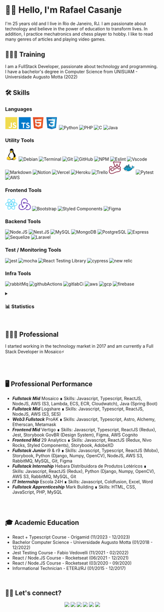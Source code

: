 # 👋🏽 Hello, I'm Rafael Casanje

I'm 25 years old and I live in Rio de Janeiro, RJ. I am passionate about technology and believe in the power of education to transform lives. In addition, I practice mechatronics and chess player to hobby. I like to read many genres of articles and playing video games.

## 👩🏽‍🎓 Training

I am a FullStack Developer, passionate about technology and programming. I have a bachelor's degree in Computer Science from UNISUAM - Universidade Augusto Motta (2022)

## 🛠 Skills

### Languages
<p>
<img title="JavaScript" alt="JavaScript" height="40" width="40" src="https://raw.githubusercontent.com/devicons/devicon/master/icons/javascript/javascript-plain.svg" />
<img title="TypeScript" alt="TypeScript" height="40" width="40" src="https://raw.githubusercontent.com/devicons/devicon/master/icons/typescript/typescript-original.svg" />
<img title="HTML" alt="HTML" height="40" width="40" src="https://raw.githubusercontent.com/devicons/devicon/master/icons/html5/html5-original.svg" />
<img title="CSS" alt="CSS" height="40" width="40" src="https://raw.githubusercontent.com/devicons/devicon/master/icons/css3/css3-original.svg" />
<img title="Python" alt="Python" height="40" width="40" src="https://cdn.jsdelivr.net/gh/devicons/devicon/icons/python/python-original.svg" />
<img title="PHP" alt="PHP" height="40" width="40" src="https://cdn.jsdelivr.net/gh/devicons/devicon/icons/php/php-original.svg" />
<img title="C" alt="C" height="40" width="40" src="https://raw.githubusercontent.com/jmnote/z-icons/master/svg/c.svg" />
<img title="Java" alt="Java" height="40" width="40" src="https://cdn.jsdelivr.net/gh/devicons/devicon/icons/java/java-original.svg" />
</p>

### Utility Tools

<p>
  <img title="Linux" alt="Linux" width="40" height="40" src="https://raw.githubusercontent.com/devicons/devicon/master/icons/linux/linux-original.svg" />
  <img title="Debian" alt="Debian" width="40" height="40" src="https://cdn.jsdelivr.net/gh/devicons/devicon/icons/debian/debian-original.svg" />
  <img title="Terminal" alt="Terminal" height="40" width="40" src="https://cdn.svgporn.com/logos/terminal.svg" />
  <img title="Git" alt="Git" height="40" width="40" src="https://cdn.jsdelivr.net/gh/devicons/devicon/icons/git/git-original.svg" />
  <img title="GitHub" alt="GitHub" height="40" width="40" src="https://cdn.jsdelivr.net/gh/devicons/devicon/icons/github/github-original.svg" />
  <img title="NPM" alt="NPM" height="40" width="40" src="https://cdn.jsdelivr.net/gh/devicons/devicon/icons/npm/npm-original-wordmark.svg" />
  <img title="Eslint" alt="Eslint" height="40" width="40" src="https://cdn.jsdelivr.net/gh/devicons/devicon/icons/eslint/eslint-original.svg" />
  <img title="Vscode" alt="Vscode" height="40" width="40" src="https://cdn.jsdelivr.net/gh/devicons/devicon/icons/vscode/vscode-original.svg" />
  <img title="Markdown" alt="Markdown" height="40" width="40" src="https://cdn.jsdelivr.net/gh/devicons/devicon/icons/markdown/markdown-original.svg" />
  <img title="Notion" alt="Notion" height="40" width="40" src="https://img.icons8.com/glyph-neue/64/notion.png"/>
  <img title="Vercel" alt="Vercel" height="40" width="40" src="https://www.svgrepo.com/show/327408/logo-vercel.svg" />
  <img title="Heroku" alt="Heroku" height="40" width="40" src="https://cdn.jsdelivr.net/gh/devicons/devicon/icons/heroku/heroku-plain.svg" />
  <img title="Trello" alt="Trello" height="40" width="40" src="https://cdn.jsdelivr.net/gh/devicons/devicon/icons/trello/trello-plain.svg" />
  <img title="Jest" alt="Jest" height="40" width="40" src="https://raw.githubusercontent.com/devicons/devicon/master/icons/jest/jest-plain.svg" />
  <img title="Docker" alt="Docker" height="40" width="40" src="https://raw.githubusercontent.com/devicons/devicon/master/icons/docker/docker-original.svg" />
  <img title="Pytest" alt="Pytest" height="40" width="40" src="https://cdn.jsdelivr.net/gh/devicons/devicon/icons/pytest/pytest-original.svg" />
  <img title="AWS" alt="AWS" height="40" width="40" src="https://img.icons8.com/color/48/amazon-web-services.png" alt="amazon-web-services"/>
</p>

### Frontend Tools

<p>
  <img title="React" alt="React" height="40" width="40" src="https://raw.githubusercontent.com/devicons/devicon/master/icons/react/react-original.svg" />
  <img title="Redux" alt="Redux" height="40" width="40" src="https://raw.githubusercontent.com/devicons/devicon/master/icons/redux/redux-original.svg" />
  <img title="Bootstrap" alt="Bootstrap" width="40" height="40" src="https://cdn.jsdelivr.net/gh/devicons/devicon/icons/bootstrap/bootstrap-original.svg" />
  <img title="Styled Components" alt="Styled Components" height="40" width="40" src="https://avatars.githubusercontent.com/u/20658825?s=200&v=4" />
  <img title="Figma" alt="Figma" height="40" width="40" src="https://cdn.jsdelivr.net/gh/devicons/devicon/icons/figma/figma-original.svg" />
</p>

### Backend Tools

<p>
  <img title="Node.JS" alt="Node.JS" height="40" width="40" src="https://cdn.jsdelivr.net/gh/devicons/devicon/icons/nodejs/nodejs-original.svg" />
  <img title="Nest.JS" alt="Nest.JS" height="40" width="40" src="https://cdn.jsdelivr.net/gh/devicons/devicon/icons/nestjs/nestjs-plain.svg" />
  <img title="MySQL" alt="MySQL" height="40" width="40" src="https://cdn.jsdelivr.net/gh/devicons/devicon/icons/mysql/mysql-original.svg" />
  <img title="MongoDB" alt="MongoDB" height="40" width="40" src="https://cdn.jsdelivr.net/gh/devicons/devicon/icons/mongodb/mongodb-original.svg" />
  <img title="PostgreSQL" alt="PostgreSQL" height="40" width="40" src="https://cdn.jsdelivr.net/gh/devicons/devicon/icons/postgresql/postgresql-original.svg" />
  <img title="Express" alt="Express" height="40" width="40" src="https://cdn.jsdelivr.net/gh/devicons/devicon/icons/express/express-original.svg" />
  <img title="Sequelize" alt="Sequelize" height="40" width="40" src="https://cdn.jsdelivr.net/gh/devicons/devicon/icons/sequelize/sequelize-original.svg" />
  <img title="Laravel" alt="Laravel" height="40" width="40" src="https://cdn.jsdelivr.net/gh/devicons/devicon/icons/laravel/laravel-plain.svg" />
</p>

### Test / Monitoring Tools
<p>
  <img title="Jest" src="https://cdn.jsdelivr.net/gh/devicons/devicon/icons/jest/jest-plain.svg" width="40" alt="jest" />
  <img title="Mocha" src="https://cdn.jsdelivr.net/gh/devicons/devicon/icons/mocha/mocha-plain.svg" width="40" alt="mocha" />
  <img title="React Testing Library" alt="React Testing Library" width="40" height="40" src="https://testing-library.com/img/logo-large.png" />
  <img title="Cypress" src="https://static-00.iconduck.com/assets.00/cypress-icon-144x144-wdum32ye.png" width="40" alt="cypress" />
  <img title="New Relic" src="https://newrelic.com/themes/custom/erno/assets/mediakit/new_relic_logo_vertical.png" width="40" alt="new relic" />
</p>

### Infra Tools
<p>
  <img title="RabbitMQ" src="https://static-00.iconduck.com/assets.00/rabbitmq-icon-484x512-s9lfaapn.png" width="40" alt="rabbitMq" />
  <img title="Github" src="https://static-00.iconduck.com/assets.00/githubactions-icon-512x512-jbpvj4ny.png" width="40" alt="githubActions" />
  <img title="Gitlab" src="https://static-00.iconduck.com/assets.00/gitlab-plain-wordmark-icon-512x510-2jy6wwwv.png" width="40" alt="gitlabCi" />
  <img title="AWS" src="https://static-00.iconduck.com/assets.00/aws-icon-512x306-hz71jncq.png" width="40" alt="aws" />
  <img title="GCP" src="https://static-00.iconduck.com/assets.00/gcp-color-icon-512x410-g12trk1y.png" width="40" alt="gcp" />
  <img title="Firebase" src="https://cdn.jsdelivr.net/gh/devicons/devicon/icons/firebase/firebase-plain.svg" width="40" alt="firebase" />
</p>


<details>
<summary><h3>📊 Statistics</h3></summary>

<img src="https://github-profile-summary-cards.vercel.app/api/cards/profile-details?username=casanej&theme=radical" width="100%" />
<img src="https://github-readme-stats.vercel.app/api/top-langs?locale=pt-br&hide_title=false&layout=compact&card_width=320&langs_count=30&theme=radical&hide_border=true&username=casanej" width="100%" alt="languages graph"  />
<img src="https://github-readme-stats.vercel.app/api?username=casanej&theme=radical&hide_border=true" width="100%" />

</details>

<br>

## 👩🏽‍💻 Professional

I started working in the technology market in 2017 and am currently a Full Stack Developer in Mosaico⚡

<br>
<br>

<!-- ## 🌎 Open Source Projects

<br> -->

<!-- ## 📑 Open Source Contributions

<br> -->

<!-- ## 📖 Latest Blog Posts (SOON)

<br> -->

<!-- ## 🤠 Participations

<br> -->

## 🖥 Professional Performance

- ***Fullstack Mid*** Mosaico <!-- (02/2023 - Now) --> ∎ Skills: Javascript, Typescript, ReactJS, NodeJS, AWS (S3, Lambda, ECS, ECR, Cloudwatch), Java (Spring Boot)
- ***Fullstack Mid*** Logshare <!-- (10/2022 - 03/2023) --> ∎ Skills: Javascript, Typescript, ReactJS, NodeJS, AWS (S3, SES)
- ***Web3 Fullstack*** ProAK <!-- (07/2022 - 11/2022) --> ∎ Skills: Javascript, Typescript, Astro, Alchemy, Etherscan, Metamask
- ***Frontend Mid*** Vertigo <!-- (10/2021 - 06/2022) --> ∎ Skills: Javascript, Typescript, ReactJS (Redux), Jest, Storybook GovBR (Design System), Figma, AWS Cognito
- ***Frontend Mid*** 29 Analytics <!-- (03/2021 - 02/2022) --> ∎ Skills: Javascript, ReactJS (Redux, Nivo Rocks, Styled Components), Storybook, AdobeXD
- ***Fullstack Junior*** i9 & r9 <!-- (02/2020 - 03/2021) --> ∎ Skills: Javascript, Typescript, ReactJS (Mobx), Storybook, Python (Django, Numpy, OpenCV), NodeJS, AWS S3, RabbitMQ, MySQL, Git, Figma
- ***Fullstack Internship*** Hebara Distribuidora de Produtos Lotéricos <!-- (02/2019 - 02/2020) --> ∎ Skills: Javascript, ReactJS (Redux), Python (Django, Numpy, OpenCV), AWS S3, RabbitMQ, MySQL, Git
- ***IT Internship*** Escola 24H <!-- (03/2018 - 10/2018) --> ∎ Skills: Javascript, Coldfusion, Excel, Word
- ***Fullstack Apprenticeship*** Mark Building <!-- (06/2017 - 02/2018) --> ∎ Skills: HTML, CSS, JavaScript, PHP, MySQL

<br>
<br>

## 🎓 Academic Education

- React + Typescript Course - Origamid (11/2023 - 12/2023)
- Bachelor Computer Science - Universidade Augusto Motta (01/2018 - 12/2022)
- Jest Testing Course - Fabio Vedovelli (11/2021 - 02/2022)
- React / Node.JS Course - Rocketseat (06/2021 - 12/2021)
- React / Node.JS Course - Rocketseat (03/2020 - 09/2020)
- Informational Technician - ETERJ/RJ (01/2015 - 12/2017)

<br>


## 🤝🏾 Let's connect?

<div align="center" style="display: inline_block">
<a href="https://casanje.com/" target="_blank"><img src="https://img.shields.io/badge/-Portfólio-06D6A0?style=for-the-badge" target="_blank"></a>
<a href="https://www.linkedin.com/in/rafael-casanje/" target="_blank"><img src="https://img.shields.io/badge/-LinkedIn-%230077B5?style=for-the-badge&logo=linkedin&logoColor=white" target="_blank"></a>
<a href="https://dev.to/casanje" target="_blank"><img src="https://img.shields.io/static/v1?message=dev.to&logo=dev.to&label=&color=0A0A0A&logoColor=white&labelColor=&style=for-the-badge" /></a>
<a href="https://www.instagram.com/casanje/" target="_blank"><img src="https://img.shields.io/badge/-Instagram-%23E4405F?style=for-the-badge&logo=instagram&logoColor=white" target="_blank"></a>
<a href="mailto:rafael.casanje@gmail.com" target="_blank"><img src="https://img.shields.io/badge/Gmail-C00021?style=for-the-badge&logo=gmail&logoColor=white" target="_blank"></a>
<a href="https://www.chess.com/member/casanje" target="_blank"><img src="https://images.chesscomfiles.com/uploads/v1/images_users/tiny_mce/PedroPinhata/phpwlfNic.png" width="100" target="_blank" /></a>
</div>

<br>
<br>
<br>
<br>